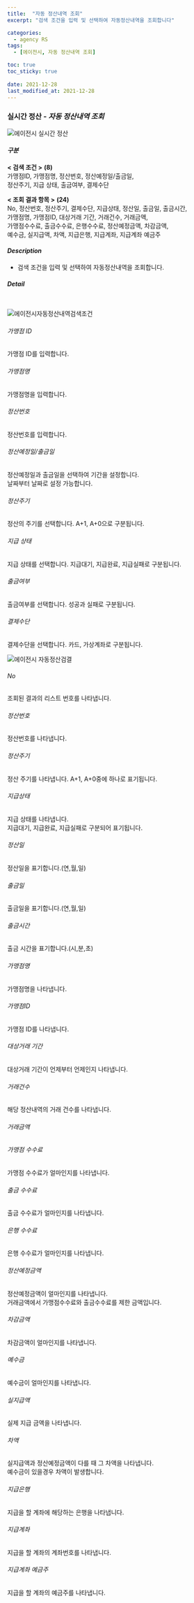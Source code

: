 ```yaml
---
title:  "자동 정산내역 조회"
excerpt: "검색 조건을 입력 및 선택하여 자동정산내역을 조회합니다"

categories:
  - agency RS
tags:
  - [에이전시, 자동 정산내역 조회]

toc: true
toc_sticky: true
 
date: 2021-12-28
last_modified_at: 2021-12-28
---
```

### 실시간 정산 - *자동 정산내역 조회*
![에이전시 실시간 정산](https://user-images.githubusercontent.com/95394003/147534439-6c0d90bd-fbb9-444c-a77e-9e516e833fc0.jpeg)

#### *구분* <br>
**< 검색 조건 >** **(8)**
<br>가맹점ID, 가맹점명, 정산번호, 정산예정일/출금일,<br>정산주기, 지급 상태, 출금여부, 결제수단

**< 조회 결과 항목 >** **(24)**
<br>No, 정산번호, 정산주기, 결제수단, 지급상태, 정산일, 출금일, 출금시간,<br>가맹점명, 가맹점ID, 대상거래 기간, 거래건수, 거래금액,<br>가맹점수수료, 출금수수료, 은행수수료, 정산예정금액, 차감금액,<br> 예수금, 실지급액, 차액, 지급은행, 지급계좌, 지급계좌 예금주

#### *Description*
- 검색 조건을 입력 및 선택하여 자동정산내역을 조회합니다.


#### *Detail*
<br>

![에이전시자동정산내역검색조건](https://user-images.githubusercontent.com/95394003/147534571-65bc0c91-e1ae-4ade-9243-43167e46a88c.jpeg)
###### 가맹점 ID
가맹점 ID를 입력합니다.

###### 가맹점명
가맹점명을 입력합니다.

###### 정산번호
정산번호를 입력합니다.

###### 정산예정일/출금일
정산예정일과 출금일을 선택하여 기간을 설정합니다.<br>날짜부터 날짜로 설정 가능합니다.

###### 정산주기
정산의 주기를 선택합니다. A+1, A+0으로 구분됩니다.

###### 지급 상태
지급 상태를 선택합니다. 지급대기, 지급완료, 지급실패로 구분됩니다.

###### 출금여부
출금여부를 선택합니다. 성공과 실패로 구분됩니다.

###### 결제수단
결제수단을 선택합니다. 카드, 가상계좌로 구분됩니다.
<br>

![에이전시 자동정산검결](https://user-images.githubusercontent.com/95394003/147535506-a59a963f-9751-4343-9453-c2ce7c795282.jpeg)
###### No
조회된 결과의 리스트 번호를 나타냅니다.

###### 정산번호
정산번호를 나타냅니다.

###### 정산주기
정산 주기를 나타냅니다. A+1, A+0중에 하나로 표기됩니다.

###### 지급상태
지급 상태를 나타냅니다.<br>지급대기, 지급완료, 지급실패로 구분되어 표기됩니다.

###### 정산일
정산일을 표기합니다.(연,월,일)

###### 출금일
출금일을 표기합니다.(연,월,일)

###### 출금시간
출금 시간을 표기합니다.(시,분,초)

###### 가맹점명
가맹점명을 나타냅니다.

###### 가맹점ID
가맹점 ID를 나타냅니다.

###### 대상거래 기간
대상거래 기간이 언제부터 언제인지 나타냅니다.

###### 거래건수
해당 정산내역의 거래 건수를 나타냅니다.

###### 거래금액

###### 가맹점 수수료
가맹점 수수료가 얼마인지를 나타냅니다.

###### 출금 수수료
출금 수수료가 얼마인지를 나타냅니다.

###### 은행 수수료
은행 수수료가 얼마인지를 나타냅니다.

###### 정산예정금액
정산예정금액이 얼마인지를 나타냅니다.<br>
거래금액에서 가맹점수수료와 출금수수료를 제한 금액입니다.

###### 차감금액
차감금액이 얼마인지를 나타냅니다.

###### 예수금
예수금이 얼마인지를 나타냅니다.

###### 실지급액
실제 지급 금액을 나타냅니다.

###### 차액
실지급액과 정산예정금액이 다를 때 그 차액을 나타냅니다.<br>
예수금이 있을경우 차액이 발생합니다.

###### 지급은행
지급을 할 계좌에 해당하는 은행을 나타냅니다.

###### 지급계좌
지급을 할 계좌의 계좌번호를 나타냅니다.

###### 지급계좌 예금주
지급을 할 계좌의 예금주를 나타냅니다.